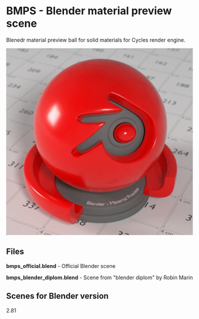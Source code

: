 # BMPS - Blender material preview scene

Blenedr material preview ball for solid materials for Cycles render engine.

![material ball](material_ball.jpg)

Files
-

**bmps_official.blend** - Official Blender scene

**bmps_blender_diplom.blend** - Scene from "blender diplom" by Robin Marin

Scenes for Blender version
-

2.81
